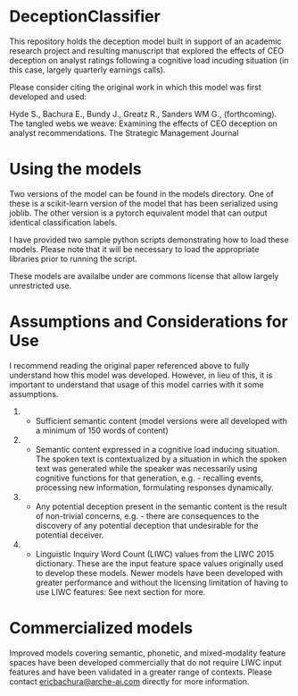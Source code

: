 # DeceptionClassifier
This repository holds the deception model built in support of an academic research project and resulting manuscript that explored the effects of CEO deception on analyst ratings following a cognitive load incuding situation (in this case, largely quarterly earnings calls).

Please consider citing the original work in which this model was first developed and used:

Hyde S., Bachura E., Bundy J., Greatz R., Sanders WM G., (forthcoming). The tangled webs we weave: Examining the effects of CEO deception on analyst recommendations. The Strategic Management Journal

# Using the models
Two versions of the model can be found in the models directory. One of these is a scikit-learn version of the model that has been serialized
using joblib. The other version is a pytorch equivalent model that can output identical classification labels.

I have provided two sample python scripts demonstrating how to load these models. Please note that it will be necessary to load the appropriate
libraries prior to running the script.

These models are availalbe under are commons license that allow largely unrestricted use.

# Assumptions and Considerations for Use
I recommend reading the original paper referenced above to fully understand how this model was developed. However, in lieu of this, it is important
to understand that usage of this model carries with it some assumptions.

1) - Sufficient semantic content (model versions were all developed with a minimum of 150 words of content)
2) - Semantic content expressed in a cognitive load inducing situation. The spoken text is contextualized by a situation in which the spoken text was generated while the speaker was necessarily using cognitive functions for that generation, e.g. - recalling events, processing new information, formulating responses dynamically.
3) - Any potential deception present in the semantic content is the result of non-trivial concerns, e.g. - there are consequences to the discovery of any potential deception that undesirable for the potential deceiver.
4) - Linguistic Inquiry Word Count (LIWC) values from the LIWC 2015 dictionary. These are the input feature space values originally used to develop these models. Newer models have been developed with greater performance and without the licensing limitation of having to use LIWC features: See next section for more.

# Commercialized models
Improved models covering semantic, phonetic, and mixed-modality feature spaces have been developed commercially that do not require LIWC input features and have been validated in a greater range of contexts. Please contact ericbachura@arche-ai.com directly for more information.
